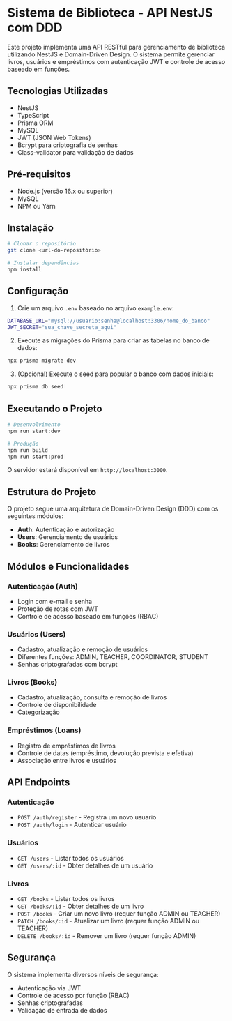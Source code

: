 # Sistema de Biblioteca - API NestJS com DDD

Este projeto implementa uma API RESTful para gerenciamento de biblioteca utilizando NestJS e Domain-Driven Design. O sistema permite gerenciar livros, usuários e empréstimos com autenticação JWT e controle de acesso baseado em funções.

## Tecnologias Utilizadas

- NestJS
- TypeScript
- Prisma ORM
- MySQL
- JWT (JSON Web Tokens)
- Bcrypt para criptografia de senhas
- Class-validator para validação de dados

## Pré-requisitos

- Node.js (versão 16.x ou superior)
- MySQL
- NPM ou Yarn

## Instalação

```bash
# Clonar o repositório
git clone <url-do-repositório>

# Instalar dependências
npm install

```

## Configuração

1. Crie um arquivo `.env` baseado no arquivo `example.env`:

```bash
DATABASE_URL="mysql://usuario:senha@localhost:3306/nome_do_banco"
JWT_SECRET="sua_chave_secreta_aqui"
```

2. Execute as migrações do Prisma para criar as tabelas no banco de dados:

```bash
npx prisma migrate dev
```

3. (Opcional) Execute o seed para popular o banco com dados iniciais:

```bash
npx prisma db seed
```

## Executando o Projeto

```bash
# Desenvolvimento
npm run start:dev

# Produção
npm run build
npm run start:prod
```

O servidor estará disponível em `http://localhost:3000`.

## Estrutura do Projeto

O projeto segue uma arquitetura de Domain-Driven Design (DDD) com os seguintes módulos:

- **Auth**: Autenticação e autorização
- **Users**: Gerenciamento de usuários
- **Books**: Gerenciamento de livros

## Módulos e Funcionalidades

### Autenticação (Auth)

- Login com e-mail e senha
- Proteção de rotas com JWT
- Controle de acesso baseado em funções (RBAC)

### Usuários (Users)

- Cadastro, atualização e remoção de usuários
- Diferentes funções: ADMIN, TEACHER, COORDINATOR, STUDENT
- Senhas criptografadas com bcrypt

### Livros (Books)

- Cadastro, atualização, consulta e remoção de livros
- Controle de disponibilidade
- Categorização

### Empréstimos (Loans)

- Registro de empréstimos de livros
- Controle de datas (empréstimo, devolução prevista e efetiva)
- Associação entre livros e usuários

## API Endpoints

### Autenticação
- `POST /auth/register` - Registra um novo usuario
- `POST /auth/login` - Autenticar usuário

### Usuários
- `GET /users` - Listar todos os usuários
- `GET /users/:id` - Obter detalhes de um usuário

### Livros
- `GET /books` - Listar todos os livros
- `GET /books/:id` - Obter detalhes de um livro
- `POST /books` - Criar um novo livro (requer função ADMIN ou TEACHER)
- `PATCH /books/:id` - Atualizar um livro (requer função ADMIN ou TEACHER)
- `DELETE /books/:id` - Remover um livro (requer função ADMIN)

## Segurança

O sistema implementa diversos níveis de segurança:

- Autenticação via JWT
- Controle de acesso por função (RBAC)
- Senhas criptografadas
- Validação de entrada de dados